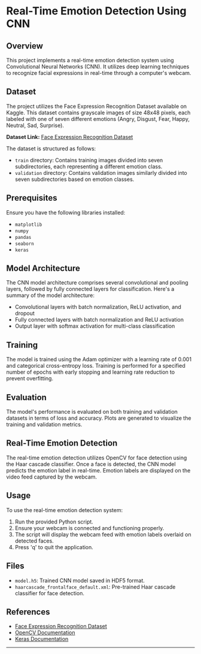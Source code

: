 # Real-Time Emotion Detection Using CNN

## Overview
This project implements a real-time emotion detection system using Convolutional Neural Networks (CNN). It utilizes deep learning techniques to recognize facial expressions in real-time through a computer's webcam.

## Dataset
The project utilizes the Face Expression Recognition Dataset available on Kaggle. This dataset contains grayscale images of size 48x48 pixels, each labeled with one of seven different emotions (Angry, Disgust, Fear, Happy, Neutral, Sad, Surprise).

**Dataset Link:** [Face Expression Recognition Dataset](https://www.kaggle.com/datasets/jonathanoheix/face-expression-recognition-dataset)

The dataset is structured as follows:
- `train` directory: Contains training images divided into seven subdirectories, each representing a different emotion class.
- `validation` directory: Contains validation images similarly divided into seven subdirectories based on emotion classes.

## Prerequisites
Ensure you have the following libraries installed:
- `matplotlib`
- `numpy`
- `pandas`
- `seaborn`
- `keras`

## Model Architecture
The CNN model architecture comprises several convolutional and pooling layers, followed by fully connected layers for classification. Here's a summary of the model architecture:
- Convolutional layers with batch normalization, ReLU activation, and dropout
- Fully connected layers with batch normalization and ReLU activation
- Output layer with softmax activation for multi-class classification

## Training
The model is trained using the Adam optimizer with a learning rate of 0.001 and categorical cross-entropy loss. Training is performed for a specified number of epochs with early stopping and learning rate reduction to prevent overfitting.

## Evaluation
The model's performance is evaluated on both training and validation datasets in terms of loss and accuracy. Plots are generated to visualize the training and validation metrics.

## Real-Time Emotion Detection
The real-time emotion detection utilizes OpenCV for face detection using the Haar cascade classifier. Once a face is detected, the CNN model predicts the emotion label in real-time. Emotion labels are displayed on the video feed captured by the webcam.

## Usage
To use the real-time emotion detection system:
1. Run the provided Python script.
2. Ensure your webcam is connected and functioning properly.
3. The script will display the webcam feed with emotion labels overlaid on detected faces.
4. Press 'q' to quit the application.

## Files
- `model.h5`: Trained CNN model saved in HDF5 format.
- `haarcascade_frontalface_default.xml`: Pre-trained Haar cascade classifier for face detection.

## References
- [Face Expression Recognition Dataset](https://www.kaggle.com/datasets/jonathanoheix/face-expression-recognition-dataset)
- [OpenCV Documentation](https://opencv.org/)
- [Keras Documentation](https://keras.io/)

---
